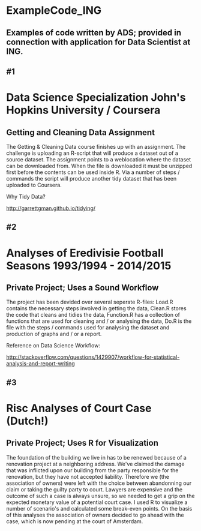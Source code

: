 # ExampleCode_ING
## Examples of code written by ADS; provided in connection with application for Data Scientist at ING.


## #1

# Data Science Specialization John's Hopkins University / Coursera

## Getting and Cleaning Data Assignment

The Getting & Cleaning Data course finishes up with an assignment. The challenge is uploading an R-script that will produce a dataset out of a source dataset. The assignment points to a weblocation where the dataset can be downloaded from. When the file is downloaded it must be unzipped first before the contents can be used inside R. Via a number of steps / commands the script will produce another tidy dataset that has been uploaded to Coursera.

Why Tidy Data?

http://garrettgman.github.io/tidying/


## #2

# Analyses of Eredivisie Football Seasons 1993/1994 - 2014/2015

## Private Project; Uses a Sound Workflow

The project has been devided over several seperate R-files: Load.R contains the necessary steps involved in getting the data, Clean.R stores the code that cleans and tidies the data, Function.R has a collection of functions that are used for cleaning and / or analysing the data, Do.R is the file with the steps / commands used for analysing the dataset and production of graphs and / or a report.

Reference on Data Science Workflow:

http://stackoverflow.com/questions/1429907/workflow-for-statistical-analysis-and-report-writing

## #3

# Risc Analyses of Court Case (Dutch!)

## Private Project; Uses R for Visualization

The foundation of the building we live in has to be renewed because of a renovation project at a neighboring address. We've claimed the damage that was inflicted upon our building from the party responsible for the renovation, but they have not accepted liability. Therefore we (the association of owners) were left with the choice between abandonning our claim or taking the guilty party to court. Lawyers are expensive and the outcome of such a case is always unsure, so we needed to get a grip on the expected monetary value of a potential court case. I used R to visualize a number of scenario's and calculated some break-even points. On the basis of this analyses the association of owners decided to go ahead with the case, which is now pending at the court of Amsterdam.
